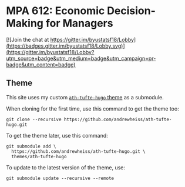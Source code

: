 # MPA 612: Economic Decision-Making for Managers

[![Join the chat at https://gitter.im/byustatsf18/Lobby](https://badges.gitter.im/byustatsf18/Lobby.svg)](https://gitter.im/byustatsf18/Lobby?utm_source=badge&utm_medium=badge&utm_campaign=pr-badge&utm_content=badge)

## Theme

This site uses my custom [`ath-tufte-hugo` theme](https://github.com/andrewheiss/ath-tufte-hugo) as a submodule.

When cloning for the first time, use this command to get the theme too:

    git clone --recursive https://github.com/andrewheiss/ath-tufte-hugo.git

To get the theme later, use this command:

    git submodule add \
      https://github.com/andrewheiss/ath-tufte-hugo.git \
      themes/ath-tufte-hugo

To update to the latest version of the theme, use:

    git submodule update --recursive --remote
